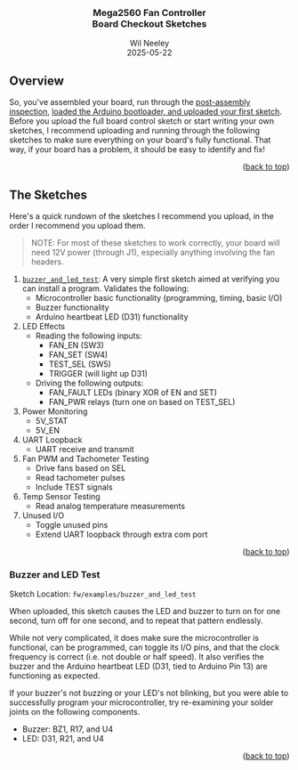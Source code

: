 <!-- Improved compatibility of back to top link: See: https://github.com/othneildrew/Best-README-Template/pull/73 -->
<a id="readme-top"></a>
<!--
*** Hey there, welcome to my README File. Here's a couple helpful resources for writing up files like this:
*** - VS Code is super hepful for previewing files like this (CTRL + Shift + V).
*** - Alternatively, Notepad++ has a few plugins (e.g. MarkdownViewer++) that can preview files. 
*** - GitHub documentation (good for the basics): https://docs.github.com/en/get-started/writing-on-github/getting-started-with-writing-and-formatting-on-github/basic-writing-and-formatting-syntax
*** - Best-README-Template (lets you do sophisticated things): https://github.com/othneildrew/Best-README-template/blob/main/README.md
-->

<!-- Logo and Title Section -->
<br />
<div align="center">
  <!-- <a><img src="./img/board_populated_circuitmaker_rendering.jpg" alt="Logo" width="400" height="500"></a> -->
  <h3 align="center"><strong>
    Mega2560 Fan Controller <br />    
    Board Checkout Sketches
  </strong></h3>
  
  <p align="center">
    Wil Neeley
    <br />
    2025-05-22
  </p>
</div>


## Overview

So, you've assembled your board, run through the [post-assembly inspection](./hw_post_assembly_inspection.md), [loaded the Arduino bootloader, and uploaded your first sketch](./fw_loading_arduino_bootloader.md). Before you upload the full board control sketch or start writing your own sketches, I recommend uploading and running through the following sketches to make sure everything on your board's fully functional. That way, if your board has a problem, it should be easy to identify and fix!

<p align="right">(<a href="#readme-top">back to top</a>)</p>


## The Sketches

Here's a quick rundown of the sketches I recommend you upload, in the order I recommend you upload them. 

> NOTE: For most of these sketches to work correctly, your board will need 12V power (through J1), especially anything involving the fan headers. 

1. [`buzzer_and_led_test`](#buzzer-and-led-test): A very simple first sketch aimed at verifying you can install a program. Validates the following:
    * Microcontroller basic functionality (programming, timing, basic I/O)
    * Buzzer functionality
    * Arduino heartbeat LED (D31) functionality
2. LED Effects
    * Reading the following inputs:
        * FAN_EN (SW3)
        * FAN_SET (SW4)
        * TEST_SEL (SW5)
        * TRIGGER (will light up D31)
    * Driving the following outputs:
        * FAN_FAULT LEDs (binary XOR of EN and SET)
        * FAN_PWR relays (turn one on based on TEST_SEL)
3. Power Monitoring
    * 5V_STAT
    * 5V_EN
4. UART Loopback
    * UART receive and transmit
5. Fan PWM and Tachometer Testing
    * Drive fans based on SEL
    * Read tachometer pulses
    * Include TEST signals
6. Temp Sensor Testing
    * Read analog temperature measurements
7. Unused I/O
    * Toggle unused pins
    * Extend UART loopback through extra com port


<p align="right">(<a href="#readme-top">back to top</a>)</p>



### Buzzer and LED Test

Sketch Location: `fw/examples/buzzer_and_led_test`

When uploaded, this sketch causes the LED and buzzer to turn on for one second, turn off for one second, and to repeat that pattern endlessly. 

While not very complicated, it does make sure the microcontroller is functional, can be programmed, can toggle its I/O pins, and that the clock frequency is correct (i.e. not double or half speed). It also verifies the buzzer and the Arduino heartbeat LED (D31, tied to Arduino Pin 13) are functioning as expected.

If your buzzer's not buzzing or your LED's not blinking, but you were able to successfully program your microcontroller, try re-examining your solder joints on the following components. 
* Buzzer: BZ1, R17, and U4
* LED: D31, R21, and U4

<p align="right">(<a href="#readme-top">back to top</a>)</p>